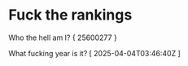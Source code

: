 # Fuck the rankings

Who the hell am I?
{ 25600277 }

What fucking year is it?
[ 2025-04-04T03:46:40Z ]
